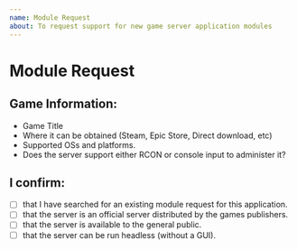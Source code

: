 ```yaml
---
name: Module Request
about: To request support for new game server application modules
---
```


# Module Request

## Game Information:
 - Game Title
 - Where it can be obtained (Steam, Epic Store, Direct download, etc)
 - Supported OSs and platforms.
 - Does the server support either RCON or console input to administer it?

## I confirm:
- [ ] that I have searched for an existing module request for this application.
- [ ] that the server is an official server distributed by the games publishers.
- [ ] that the server is available to the general public.
- [ ] that the server can be run headless (without a GUI).
